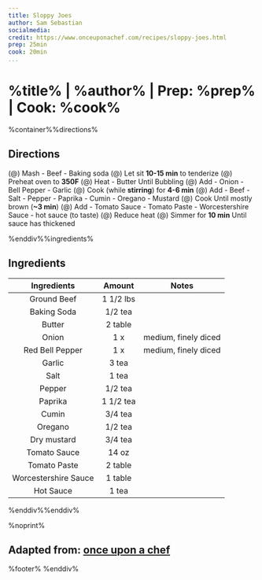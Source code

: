 ```yaml
---
title: Sloppy Joes
author: Sam Sebastian
socialmedia:
credit: https://www.onceuponachef.com/recipes/sloppy-joes.html
prep: 25min
cook: 20min
...
```


# %title% | %author% | Prep: %prep% | Cook: %cook%

%container%%directions%

## Directions
(@) Mash
    - Beef
    - Baking soda
(@) Let sit **10-15 min** to tenderize
(@) Preheat oven to **350F**
(@) Heat
    - Butter
    Until Bubbling
(@) Add
    - Onion
    - Bell Pepper
    - Garlic
(@) Cook (while **stirring**) for **4-6 min**
(@) Add
    - Beef
    - Salt
    - Pepper
    - Paprika
    - Cumin
    - Oregano
    - Mustard
(@) Cook
    Until mostly brown (**~3 min**)
(@) Add
    - Tomato Sauce
    - Tomato Paste
    - Worcestershire Sauce
    - hot sauce (to taste)
(@) Reduce heat
(@) Simmer for **10 min**
    Until sauce has thickened


%enddiv%%ingredients%

## Ingredients
| Ingredients | Amount | Notes |
| :---------: | :----: | :---: |
| Ground Beef | 1 1/2 lbs |  |
| Baking Soda | 1/2 tea |  |
| Butter | 2 table |  |
| Onion | 1 x | medium, finely diced |
| Red Bell Pepper | 1 x | medium, finely diced |
| Garlic | 3 tea |  |
| Salt | 1 tea |  |
| Pepper | 1/2 tea |  |
| Paprika | 1 1/2 tea |  |
| Cumin | 3/4 tea |  |
| Oregano | 1/2 tea |  |
| Dry mustard | 3/4 tea |  |
| Tomato Sauce | 14 oz |  |
| Tomato Paste | 2 table |  |
| Worcestershire Sauce | 1 table |  |
| Hot Sauce | 1 tea |  |

%enddiv%%enddiv%

%noprint%
## Adapted from: [once upon a chef](%credit%)
%footer%
%enddiv%
